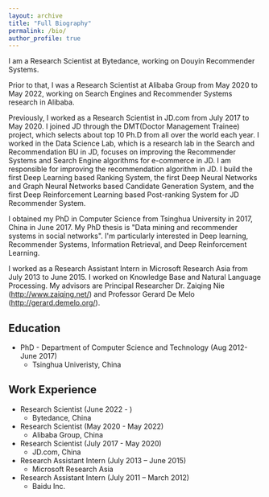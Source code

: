 ```yaml
---
layout: archive
title: "Full Biography"
permalink: /bio/
author_profile: true
---
```


I am a Research Scientist at Bytedance, working on Douyin Recommender Systems.

Prior to that, I was a Research Scientist at Alibaba Group from May 2020 to May 2022, working on Search Engines and Recommender Systems research in Alibaba. 

Previously, I worked as a Research Scientist in JD.com from July 2017 to May 2020. I joined JD through the DMT(Doctor Management Trainee) project, which selects about top 10 Ph.D from all over the world each year. I worked in the Data Science Lab, which is a research lab in the Search and Recommendation BU in JD, focuses on improving the Recommender Systems and Search Engine algorithms for e-commerce in JD. I am responsible for improving the recommendation algorithm in JD. I build the first Deep Learning based Ranking System, the first Deep Neural Networks and Graph Neural Networks based Candidate Generation System, and the first Deep Reinforcement Learning based Post-ranking System for JD Recommender System.

I obtained my PhD in Computer Science from Tsinghua University in 2017, China in June 2017. My PhD thesis is "Data mining and recommender systems in social networks". I'm particularly interested in Deep learning, Recommender Systems, Information Retrieval, and Deep Reinforcement Learning.

I worked as a Research Assistant Intern in Microsoft Research Asia from July 2013 to June 2015. I worked on Knowledge Base and Natural Language Processing. My advisors are Principal Researcher Dr. Zaiqing Nie (http://www.zaiqing.net/) and Professor Gerard De Melo (http://gerard.demelo.org/).



## Education
* PhD - Department of Computer Science and Technology (Aug 2012- June 2017)
    * Tsinghua Univeristy, China

##  Work Experience

* Research Scientist (June 2022 - )
   * Bytedance, China
* Research Scientist (May 2020 - May 2022)
   * Alibaba Group, China
* Research Scientist (July 2017 - May 2020)
   * JD.com, China 
* Research Assistant Intern (July 2013 – June 2015)
   * Microsoft Research Asia
* Research Assistant Intern (July 2011 – March 2012)
   * Baidu Inc.




